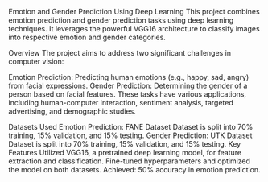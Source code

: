 Emotion and Gender Prediction Using Deep Learning
This project combines emotion prediction and gender prediction tasks using deep learning techniques. It leverages the powerful VGG16 architecture to classify images into respective emotion and gender categories.

Overview
The project aims to address two significant challenges in computer vision:

Emotion Prediction: Predicting human emotions (e.g., happy, sad, angry) from facial expressions.
Gender Prediction: Determining the gender of a person based on facial features.
These tasks have various applications, including human-computer interaction, sentiment analysis, targeted advertising, and demographic studies.

Datasets Used
Emotion Prediction: FANE Dataset
Dataset is split into 70% training, 15% validation, and 15% testing.
Gender Prediction: UTK Dataset
Dataset is split into 70% training, 15% validation, and 15% testing.
Key Features
Utilized VGG16, a pretrained deep learning model, for feature extraction and classification.
Fine-tuned hyperparameters and optimized the model on both datasets.
Achieved:
50% accuracy in emotion prediction.

